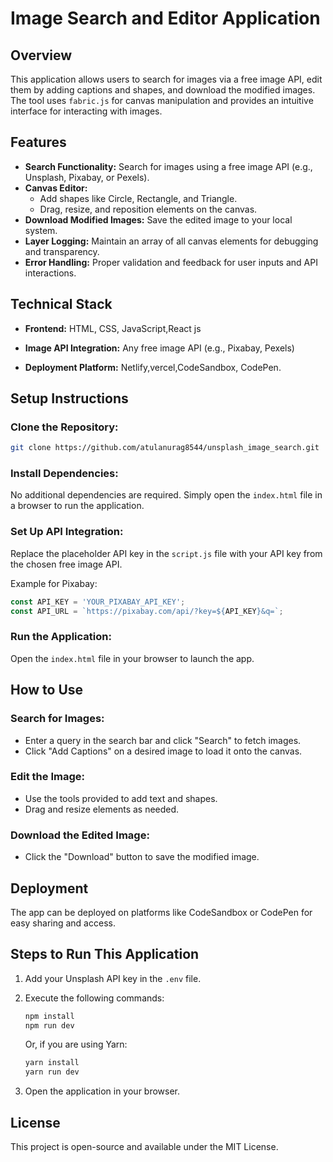 

# Image Search and Editor Application

## Overview
This application allows users to search for images via a free image API, edit them by adding captions and shapes, and download the modified images. The tool uses `fabric.js` for canvas manipulation and provides an intuitive interface for interacting with images.

## Features
- **Search Functionality:** Search for images using a free image API (e.g., Unsplash, Pixabay, or Pexels).
- **Canvas Editor:**
  - Add shapes like Circle, Rectangle, and Triangle.
  - Drag, resize, and reposition elements on the canvas.
- **Download Modified Images:** Save the edited image to your local system.
- **Layer Logging:** Maintain an array of all canvas elements for debugging and transparency.
- **Error Handling:** Proper validation and feedback for user inputs and API interactions.

## Technical Stack
- **Frontend:** HTML, CSS, JavaScript,React js

- **Image API Integration:** Any free image API (e.g., Pixabay, Pexels)
- **Deployment Platform:** Netlify,vercel,CodeSandbox, CodePen.

## Setup Instructions

### Clone the Repository:
```bash
git clone https://github.com/atulanurag8544/unsplash_image_search.git
```

### Install Dependencies:
No additional dependencies are required. Simply open the `index.html` file in a browser to run the application.

### Set Up API Integration:
Replace the placeholder API key in the `script.js` file with your API key from the chosen free image API.

Example for Pixabay:
```javascript
const API_KEY = 'YOUR_PIXABAY_API_KEY';
const API_URL = `https://pixabay.com/api/?key=${API_KEY}&q=`;
```

### Run the Application:
Open the `index.html` file in your browser to launch the app.

## How to Use

### Search for Images:
- Enter a query in the search bar and click "Search" to fetch images.
- Click "Add Captions" on a desired image to load it onto the canvas.

### Edit the Image:
- Use the tools provided to add text and shapes.
- Drag and resize elements as needed.

### Download the Edited Image:
- Click the "Download" button to save the modified image.



## Deployment
The app can be deployed on platforms like CodeSandbox or CodePen for easy sharing and access.

## Steps to Run This Application

1. Add your Unsplash API key in the `.env` file.
2. Execute the following commands:

   ```bash
   npm install
   npm run dev
   ```

   Or, if you are using Yarn:

   ```bash
   yarn install
   yarn run dev
   ```

3. Open the application in your browser.

## License
This project is open-source and available under the MIT License.



